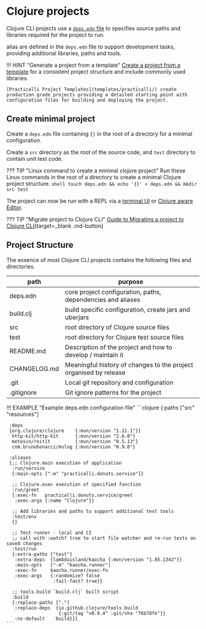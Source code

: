 # Clojure projects

Clojure CLI projects use a [`deps.edn` file](/clojure/clojure-cli/#configure-clojure-cli) to specifies source paths and libraries required for the project to run.   

alias are defined in the  `deps.edn` file to support development tasks, providing additional libraries, paths and tools. 

!!! HINT "Generate a project from a template"
    [Create a project from a template](templates/) for a consistent project structure and include commonly used libraries.

    [Practicalli Project Templates](templates/practicalli/) create production grade projects providing a detailed starting point with configuration files for building and deploying the project.


## Create minimal project

Create a `deps.edn` file containing `{}` in the root of a directory for a minimal configuration.

Create a `src` directory as the root of the source code, and `test` directory to contain unit test code.

??? TIP "Linux command to create a minimal clojure project"
    Run these Linux commands in the root of a directory to create a minimal Clojure project structure.
    ```shell
    touch deps.edn && echo '{}' > deps.edn && mkdir src test
    ```

The project can now be run with a REPL via a [terminal UI](../repl/) or [Clojure aware Editor](/clojure/clojure-editors/).


??? TIP "Migrate project to Clojure CLI"
    [Guide to Migrating a project to Clojure CLI](migrate-project.md){target=_blank .md-button}


## Project Structure

The essence of most Clojure CLI projects contains the following files and directories.

| path         | purpose                                                           |
|--------------|-------------------------------------------------------------------|
| deps.edn     | core project configuration, paths, dependencies and aliases       |
| build.clj    | build specific configuration, create jars and uberjars            |
| src          | root directory of Clojure source files                            |
| test         | root directory for Clojure test source files                      |
| README.md    | Description of the project and how to develop / maintain it       |
| CHANGELOG.md | Meaningful history of changes to the project organised by release |
| .git         | Local git repository and configuration                            |
| .gitignore   | Git ignore patterns for the project                               |


!!! EXAMPLE "Example deps.edn configuration file"
    ```clojure
    {:paths
     ["src" "resources"]

     :deps
     {org.clojure/clojure    {:mvn/version "1.11.1"}}
      http-kit/http-kit      {:mvn/version "2.6.0"}  
      metosin/reitit         {:mvn/version "0.5.13"}
      com.brunobonacci/mulog {:mvn/version "0.9.0"}

     :aliases
     {;; Clojure.main execution of application
      :run/service
      {:main-opts ["-m" "practicalli.donuts.service"]}

      ;; Clojure.exec execution of specified function
      :run/greet
      {:exec-fn   practicalli.donuts.service/greet
       :exec-args {:name "Clojure"}}

      ;; Add libraries and paths to support additional test tools
      :test/env
      {}

      ;; Test runner - local and CI
      ;; call with :watch? true to start file watcher and re-run tests on saved changes
      :test/run
      {:extra-paths ["test"]
       :extra-deps  {lambdaisland/kaocha {:mvn/version "1.85.1342"}}
       :main-opts   ["-m" "kaocha.runner"]
       :exec-fn     kaocha.runner/exec-fn
       :exec-args   {:randomize? false
                     :fail-fast? true}}

      ;; tools.build `build.clj` built script
      :build
      {:replace-paths ["."]
       :replace-deps  {io.github.clojure/tools.build
                       {:git/tag "v0.9.4" :git/sha "76b78fe"}}
       :ns-default    build}}}
    ```

